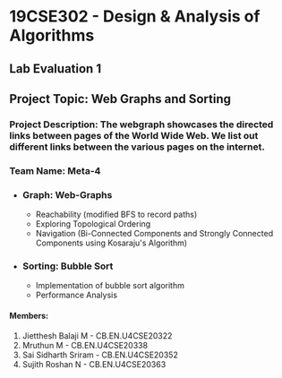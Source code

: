 # 19CSE302 - Design & Analysis of Algorithms
## Lab Evaluation 1
## Project Topic: Web Graphs and Sorting
### Project Description: The webgraph showcases the directed links between pages of the World Wide Web. We list out different links between the various pages on the internet.
### Team Name: Meta-4

- ### Graph: Web-Graphs
  - Reachability (modified BFS to record paths)
  - Exploring Topological Ordering
  - Navigation (Bi-Connected Components and Strongly Connected Components using Kosaraju's Algorithm)
- ### Sorting: Bubble Sort
  - Implementation of bubble sort algorithm
  - Performance Analysis 

#### Members:
1. Jietthesh Balaji M - CB.EN.U4CSE20322
2. Mruthun M - CB.EN.U4CSE20338
3. Sai Sidharth Sriram - CB.EN.U4CSE20352
4. Sujith Roshan N - CB.EN.U4CSE20363

